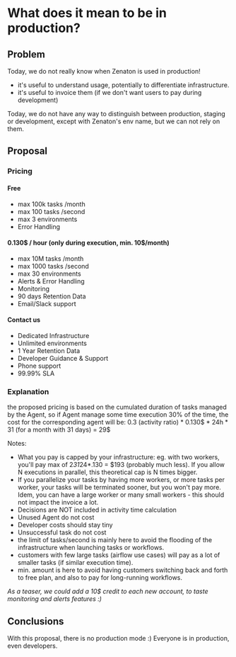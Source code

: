 # What does it mean to be in production?

## Problem

Today, we do not really know when Zenaton is used in production!

- it's useful to understand usage, potentially to differentiate infrastructure.
- it's useful to invoice them (if we don't want users to pay during development)

Today, we do not have any way to distinguish between production, staging or development,
except with Zenaton's env name, but we can not rely on them.

## Proposal

### Pricing 

#### Free
- max 100k tasks /month
- max 100 tasks /second
- max 3 environments
- Error Handling

#### 0.130$ / hour (only during execution, min. 10$/month)
- max 10M tasks /month
- max 1000 tasks /second
- max 30 environments
- Alerts & Error Handling
- Monitoring
- 90 days Retention Data
- Email/Slack support

#### Contact us
- Dedicated Infrastructure
- Unlimited environments
- 1 Year Retention Data
- Developer Guidance & Support
- Phone support
- 99.99% SLA

### Explanation

the proposed pricing is based on the cumulated duration of tasks managed by the Agent, so if Agent manage some time execution 30% of the time, the cost for the corresponding agent will be: 0.3 (activity ratio) * 0.130$ * 24h * 31 (for a month with 31 days) = 29$

Notes: 
- What you pay is capped by your infrastructure: eg. with two workers, you'll pay max of 2*31*24*.130 = $193 (probably much less). If you allow N executions in parallel, this theoretical cap is N times bigger. 
- If you parallelize your tasks by having more workers, or more tasks per worker, your tasks will be terminated sooner, but you won't pay more. Idem, you can have a large worker or many small workers - this should not impact the invoice a lot.
- Decisions are NOT included in activity time calculation
- Unused Agent do not cost
- Developer costs should stay tiny
- Unsuccessful task do not cost
- the limit of tasks/second is mainly here to avoid the flooding of the infrastructure when launching tasks or workflows.
- customers with few large tasks (airflow use cases) will pay as a lot of smaller tasks (if similar execution time).
- min. amount is here to avoid having customers switching back and forth to free plan, and also to pay for long-running workflows.

*As a teaser, we could add a 10$ credit to each new account, to taste monitoring and alerts features :)*

## Conclusions
With this proposal, there is no production mode :) Everyone is in production, even developers.
